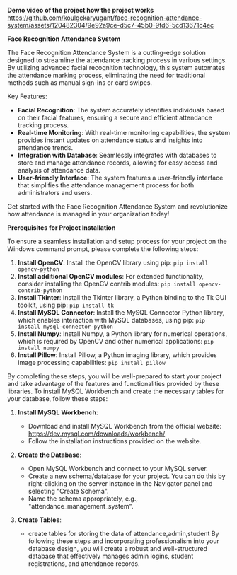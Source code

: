 **Demo video of the project how the project works**
https://github.com/koulgekaryugant/face-recognition-attendance-system/assets/120482304/9e92a9ce-d5c7-45b0-9fd6-5cd13671c4ec

**Face Recognition Attendance System**

The Face Recognition Attendance System is a cutting-edge solution designed to streamline the attendance tracking process in various settings. By utilizing advanced facial recognition technology, this system automates the attendance marking process, eliminating the need for traditional methods such as manual sign-ins or card swipes.

Key Features:
- **Facial Recognition**: The system accurately identifies individuals based on their facial features, ensuring a secure and efficient attendance tracking process.
- **Real-time Monitoring**: With real-time monitoring capabilities, the system provides instant updates on attendance status and insights into attendance trends.
- **Integration with Database**: Seamlessly integrates with databases to store and manage attendance records, allowing for easy access and analysis of attendance data.
- **User-friendly Interface**: The system features a user-friendly interface that simplifies the attendance management process for both administrators and users.

Get started with the Face Recognition Attendance System and revolutionize how attendance is managed in your organization today!

**Prerequisites for Project Installation**

To ensure a seamless installation and setup process for your project on the Windows command prompt, please complete the following steps:

1. **Install OpenCV**: Install the OpenCV library using pip: `pip install opencv-python`
2. **Install additional OpenCV modules**: For extended functionality, consider installing the OpenCV contrib modules: `pip install opencv-contrib-python`
3. **Install Tkinter**: Install the Tkinter library, a Python binding to the Tk GUI toolkit, using pip: `pip install tk`
4. **Install MySQL Connector**: Install the MySQL Connector Python library, which enables interaction with MySQL databases, using pip: `pip install mysql-connector-python`
5. **Install Numpy**: Install Numpy, a Python library for numerical operations, which is required by OpenCV and other numerical applications: `pip install numpy`
6. **Install Pillow**: Install Pillow, a Python imaging library, which provides image processing capabilities: `pip install pillow`

By completing these steps, you will be well-prepared to start your project and take advantage of the features and functionalities provided by these libraries.
To install MySQL Workbench and create the necessary tables for your database, follow these steps:

1. **Install MySQL Workbench**:
   - Download and install MySQL Workbench from the official website: https://dev.mysql.com/downloads/workbench/
   - Follow the installation instructions provided on the website.

2. **Create the Database**:
   - Open MySQL Workbench and connect to your MySQL server.
   - Create a new schema/database for your project. You can do this by right-clicking on the server instance in the Navigator panel and selecting "Create Schema".
   - Name the schema appropriately, e.g., "attendance_management_system".

3. **Create Tables**:
   - create tables for storing the data of attendance,admin,student
By following these steps and incorporating professionalism into your database design, you will create a robust and well-structured database that effectively manages admin logins, student registrations, and attendance records.
